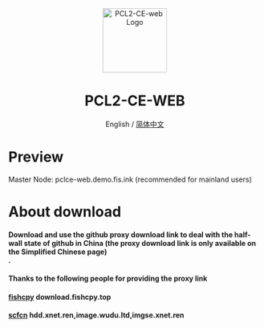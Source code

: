 <div align="center">

<img src="https://cdn.fishcpy.top/img/2025/04/06/67f245809f816.png" width="128" height="128" alt="PCL2-CE-web Logo">

# PCL2-CE-WEB<br>
English / [简体中文](./README_EN.md)

</div>

# Preview
Master Node: pclce-web.demo.fis.ink (recommended for mainland users)<br>

# About download

#### Download and use the github proxy download link to deal with the half-wall state of github in China (the proxy download link is only available on the Simplified Chinese page)<br>.
#### Thanks to the following people for providing the proxy link
#### [fishcpy](https://github.com/fishcpy) download.fishcpy.top
#### [scfcn](https://github.com/scfcn) hdd.xnet.ren,image.wudu.ltd,imgse.xnet.ren